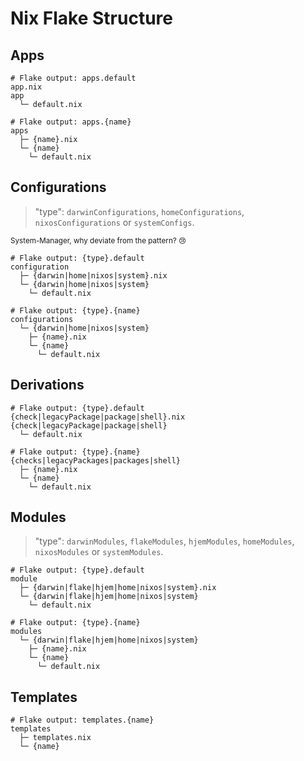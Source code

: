 # Nix Flake Structure

## Apps

```shell
# Flake output: apps.default
app.nix
app
  └─ default.nix

# Flake output: apps.{name}
apps
  ├─ {name}.nix
  └─ {name}
    └─ default.nix
```

## Configurations

> "type": `darwinConfigurations`, `homeConfigurations`, `nixosConfigurations` or `systemConfigs`.

<sub>System-Manager, why deviate from the pattern? 😢 </sub> 

```shell
# Flake output: {type}.default
configuration
  ├─ {darwin|home|nixos|system}.nix
  └─ {darwin|home|nixos|system}
    └─ default.nix

# Flake output: {type}.{name}
configurations
  └─ {darwin|home|nixos|system}
    ├─ {name}.nix
    └─ {name}
      └─ default.nix
```

## Derivations

```shell
# Flake output: {type}.default
{check|legacyPackage|package|shell}.nix 
{check|legacyPackage|package|shell}
  └─ default.nix

# Flake output: {type}.{name}
{checks|legacyPackages|packages|shell}
  ├─ {name}.nix
  └─ {name}
    └─ default.nix
```

## Modules

> "type": `darwinModules`, `flakeModules`, `hjemModules`, `homeModules`, `nixosModules` or `systemModules`.

```shell
# Flake output: {type}.default
module
  ├─ {darwin|flake|hjem|home|nixos|system}.nix
  └─ {darwin|flake|hjem|home|nixos|system}
    └─ default.nix

# Flake output: {type}.{name}
modules
  └─ {darwin|flake|hjem|home|nixos|system}
    ├─ {name}.nix
    └─ {name}
      └─ default.nix
```

## Templates

```shell
# Flake output: templates.{name}
templates
  ├─ templates.nix
  └─ {name}
```
